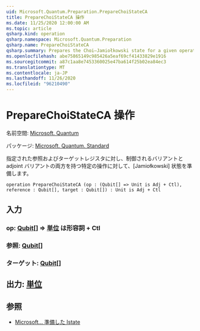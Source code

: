 ```yaml
---
uid: Microsoft.Quantum.Preparation.PrepareChoiStateCA
title: PrepareChoiStateCA 操作
ms.date: 11/25/2020 12:00:00 AM
ms.topic: article
qsharp.kind: operation
qsharp.namespace: Microsoft.Quantum.Preparation
qsharp.name: PrepareChoiStateCA
qsharp.summary: Prepares the Choi–Jamiołkowski state for a given operation with both controlled and adjoint variants onto given reference and target registers.
ms.openlocfilehash: abe75865149c985426a5eaf69cf41433829e1916
ms.sourcegitcommit: a87c1aa8e7453360025e47ba614f25b02ea84ec3
ms.translationtype: MT
ms.contentlocale: ja-JP
ms.lasthandoff: 11/26/2020
ms.locfileid: "96210490"
---
```

# <a name="preparechoistateca-operation"></a>PrepareChoiStateCA 操作

名前空間: [Microsoft. Quantum](xref:Microsoft.Quantum.Preparation)

パッケージ: [Microsoft. Quantum. Standard](https://nuget.org/packages/Microsoft.Quantum.Standard)


指定された参照およびターゲットレジスタに対し、制御されるバリアントと adjoint バリアントの両方を持つ特定の操作に対して、[Jamiołkowski] 状態を準備します。

```qsharp
operation PrepareChoiStateCA (op : (Qubit[] => Unit is Adj + Ctl), reference : Qubit[], target : Qubit[]) : Unit is Adj + Ctl
```


## <a name="input"></a>入力

### <a name="op--qubit--unit--is-adj--ctl"></a>op: [Qubit](xref:microsoft.quantum.lang-ref.qubit)[] => [単位](xref:microsoft.quantum.lang-ref.unit)  は形容詞 + Ctl




### <a name="reference--qubit"></a>参照: [Qubit](xref:microsoft.quantum.lang-ref.qubit)[]




### <a name="target--qubit"></a>ターゲット: [Qubit](xref:microsoft.quantum.lang-ref.qubit)[]





## <a name="output--unit"></a>出力: [単位](xref:microsoft.quantum.lang-ref.unit)



## <a name="see-also"></a>参照

- [Microsoft... 準備した Istate](xref:Microsoft.Quantum.Preparation.PrepareChoiState)